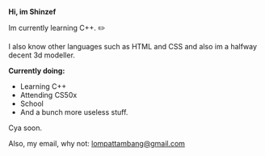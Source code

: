 **Hi, im Shinzef**

Im currently learning C++. :pencil2:

I also know other languages such as HTML and CSS and also im a halfway decent 3d modeller.

**Currently doing:**
* Learning C++
* Attending CS50x
* School
* And a bunch more useless stuff.

Cya soon.

Also, my email, why not: lompattambang@gmail.com


